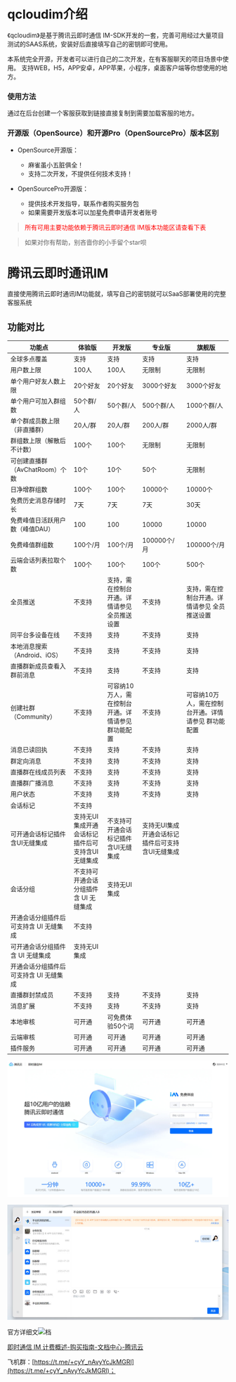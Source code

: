 # qcloudim介绍

 《qcloudim》是基于腾讯云即时通信 IM-SDK开发的一套，完善可用经过大量项目测试的SAAS系统，安装好后直接填写自己的密钥即可使用。

   本系统完全开源，开发者可以进行自己的二次开发，在有客服聊天的项目场景中使用。 支持WEB，H5，APP安卓，APP苹果，小程序，桌面客户端等你想使用的地方。



### 使用方法

  通过在后台创建一个客服获取到链接直接复制到需要加载客服的地方。



### 开源版（OpenSource）和开源Pro（OpenSourcePro）版本区别

- OpenSource开源版：
  - 麻雀虽小五脏俱全！
  - 支持二次开发，不提供任何技术支持！

- OpenSourcePro开源版：
  - 提供技术开发指导，联系作者购买服务包
  - 如果需要开发版本可以加星免费申请开发者账号

> <span style="color: red">所有可用主要功能依赖于腾讯云即时通信 IM版本功能区请查看下表</span>

> 如果对你有帮助，别吝啬你的小手留个star呗

# 腾讯云即时通讯IM

直接使用腾讯云即时通讯IM功能就，填写自己的密钥就可以SaaS部署使用的完整客服系统

## 功能对比

| **功能点**               | **体验版**                    | **开发版**                     | **专业版**                    | **旗舰版**                     |
| --------------------- | -------------------------- | --------------------------- | -------------------------- | --------------------------- |
| 全球多点覆盖                | 支持                         | 支持                          | 支持                         | 支持                          |
| 用户数上限                 | 100人                       | 100人                        | 无限制                        | 无限制                         |
| 单个用户好友人数上限            | 20个好友                      | 20个好友                       | 3000个好友                    | 3000个好友                     |
| 单个用户可加入群组数            | 50个群/人                     | 50个群/人                      | 500个群/人                    | 1000个群/人                    |
| 单个群成员数上限（非直播群）        | 20人/群                      | 20人/群                       | 200人/群                     | 2000人/群                     |
| 群组数上限（解散后不计数）         | 100个                       | 100个                        | 无限制                        | 无限制                         |
| 可创建直播群（AvChatRoom）个数  | 10个                        | 10个                         | 50个                        | 无限制                         |
| 日净增群组数                | 100个                       | 100个                        | 10000个                     | 10000个                      |
| 免费历史消息存储时长            | 7天                         | 7天                          | 7天                         | 30天                         |
| 免费峰值日活跃用户数（峰值DAU）     | 100                        | 100                         | 10000                      | 10000                       |
| 免费峰值群组数               | 100个/月                     | 100个/月                      | 100000个/月                  | 100000个/月                   |
| 云端会话列表拉取个数            | 100个                       | 100个                        | 100个                       | 500个                        |
| 全员推送                  | 不支持                        | 支持，需在控制台开通。详情请参见 全员推送设置     | 不支持                        | 支持，需在控制台开通。详情请参见 全员推送设置     |
| 同平台多设备在线              | 不支持                        | 支持                          | 不支持                        | 支持                          |
| 本地消息搜索（Android、iOS）   | 不支持                        | 支持                          | 不支持                        | 支持                          |
| 直播群新成员查看入群前消息         | 不支持                        | 支持                          | 不支持                        | 支持                          |
| 创建社群（Community）       | 不支持                        | 可容纳10万人，需在控制台开通。详情请参见 群功能配置 | 不支持                        | 可容纳10万人，需在控制台开通。详情请参见 群功能配置 |
| 消息已读回执                | 不支持                        | 支持                          | 不支持                        | 支持                          |
| 群定向消息                 | 不支持                        | 支持                          | 不支持                        | 支持                          |
| 直播群在线成员列表             | 不支持                        | 支持                          | 不支持                        | 支持                          |
| 直播群广播消息               | 不支持                        | 支持                          | 不支持                        | 支持                          |
| 用户状态                  | 不支持                        | 支持                          | 不支持                        | 支持                          |
| 会话标记                  | 不支持                        |                             |                            |                             |
| 可开通会话标记插件含UI无缝集成      | 支持无UI集成开通会话标记插件后可支持含UI无缝集成 | 不支持可开通会话标记插件含UI无缝集成         | 支持无UI集成开通会话标记插件后可支持含UI无缝集成 |                             |
| 会话分组                  | 不支持可开通会话分组插件含 UI 无缝集成      | 支持无UI集成                     |                            |                             |
| 开通会话分组插件后可支持含 UI 无缝集成 | 不支持                        |                             |                            |                             |
| 可开通会话分组插件含 UI 无缝集成    | 支持无UI集成                    |                             |                            |                             |
| 开通会话分组插件后可支持含 UI 无缝集成 |                            |                             |                            |                             |
| 直播群封禁成员               | 不支持                        | 支持                          | 不支持                        | 支持                          |
| 消息扩展                  | 不支持                        | 支持                          | 不支持                        | 支持                          |
| 本地审核                  | 可开通                        | 可免费体验50个词                   | 可开通                        | 可开通                         |
| 云端审核                  | 可开通                        | 可开通                         | 可开通                        | 可开通                         |
| 插件服务                  | 可开通                        | 可开通                         | 可开通                        | 可开通                         |

![01.jpg](upfiles/imgs/01.jpg)



![02.jpg](upfiles/imgs/02.jpg)

官方详细文![档]()

[即时通信 IM 计费概述-购买指南-文档中心-腾讯云](https://cloud.tencent.com/document/product/269/11673)





飞机群：[https://t.me/+cyY_nAvyYcJkMGRl](https://t.me/+cyY_nAvyYcJkMGRl)；
